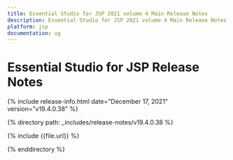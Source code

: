 ```yaml
---
title: Essential Studio for JSP 2021 volume 4 Main Release Notes  
description: Essential Studio for JSP 2021 volume 4 Main Release Notes  
platform: jsp
documentation: ug
---
```


# Essential Studio for JSP  Release Notes  

{% include release-info.html date="December 17, 2021"  version="v19.4.0.38" %} 


{% directory path: _includes/release-notes/v19.4.0.38 %}

{% include {{file.url}} %}

{% enddirectory %}